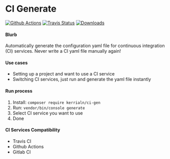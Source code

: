 
# CI Generate

[![Github Actions](https://github.com/Kerrialn/ci-gen/workflows/Github%20Actions/badge.svg)](https://github.com/Kerrialn/ci-gen/actions)
[![Travis Status](https://img.shields.io/travis/kerrialn/ci-gen/master.svg?style=flat-square)](https://travis-ci.org/kerrialn/ci-gen)
[![Downloads](https://img.shields.io/packagist/dt/kerrialn/ci-gen.svg?style=flat-square)](https://packagist.org/packages/kerrialn/ci-gen)


#### Blurb 
Automatically generate the configuration yaml file for continuous integration (CI) services. Never write a CI yaml file manually again!

#### Use cases
- Setting up a project and want  to use a CI service
- Switching CI services, just run and generate the yaml file instantly

#### Run process
1. Install: `composer require kerrialn/ci-gen`
1. Run: `vendor/bin/console generate`
2. Select CI service you want to use 
3. Done

#### CI Services Compatibility
- Travis CI
- Github Actions
- Gitlab CI